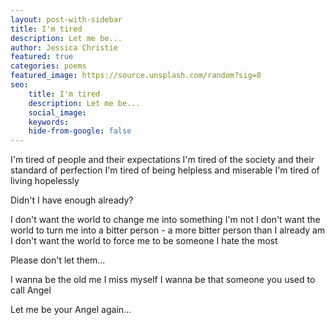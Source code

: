 ```yaml
---
layout: post-with-sidebar
title: I'm tired
description: Let me be...
author: Jessica Christie
featured: true
categories: poems
featured_image: https://source.unsplash.com/random?sig=8
seo: 
    title: I'm tired
    description: Let me be...
    social_image: 
    keywords: 
    hide-from-google: false
---
```


I'm tired of people and their expectations
I'm tired of the society and their standard of perfection
I'm tired of being helpless and miserable
I'm tired of living hopelessly

Didn't I have enough already?

I don't want the world to change me into something I'm not
I don't want the world to turn me into a bitter person - a more bitter person than I already am
I don't want the world to force me to be someone I hate the most

Please don't let them...

I wanna be the old me
I miss myself
I wanna be that someone you used to call Angel

Let me be your Angel again...